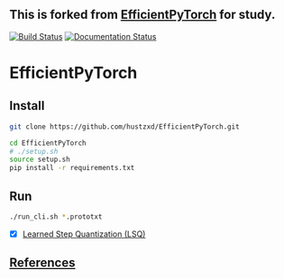 ## This is forked from [EfficientPyTorch](https://github.com/hustzxd/EfficientPyTorch) for study.

[![Build Status](https://travis-ci.com/hustzxd/LLSQ.svg?branch=efficient_pytorch)](https://travis-ci.com/hustzxd/LLSQ) [![Documentation Status](https://readthedocs.org/projects/quanoview/badge/?version=latest)](https://quanoview.readthedocs.io/en/latest/?badge=latest)
# EfficientPyTorch

## Install
```bash
git clone https://github.com/hustzxd/EfficientPyTorch.git

cd EfficientPyTorch
# ./setup.sh
source setup.sh
pip install -r requirements.txt
```

## Run

```bash
./run_cli.sh *.prototxt
```

- [x] [Learned Step Quantization (LSQ)](docs/lsq.md)


## [References](docs/references.md)
